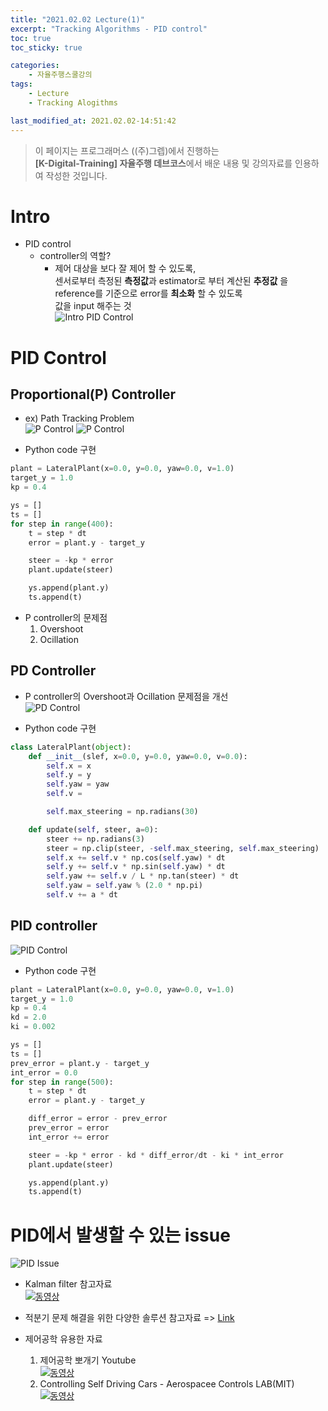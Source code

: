 ```yaml
---
title: "2021.02.02 Lecture(1)"
excerpt: "Tracking Algorithms - PID control"
toc: true
toc_sticky: true

categories:
    - 자율주행스쿨강의
tags:
    - Lecture
    - Tracking Alogithms

last_modified_at: 2021.02.02-14:51:42 
---
```


>이 페이지는 프로그래머스 ((주)그렙)에서 진행하는\
**[K-Digital-Training] 자율주행 데브코스**에서 배운 내용 및 강의자료를 인용하여 작성한 것입니다.

# Intro
- PID control
    - controller의 역할?
        - 제어 대상을 보다 잘 제어 할 수 있도록,\
        센서로부터 측정된 **측정값**과 estimator로 부터 계산된 **추정값** 을 reference를 기준으로 error를 **최소화** 할 수 있도록\
        값을 input 해주는 것\
![Intro PID Control](/assets/images/lecture/week10_imgs/intro_pid_control.jpeg)

# PID Control
## Proportional(P) Controller
- ex) Path Tracking Problem\
![P Control](/assets/images/lecture/week10_imgs/p_control_01.jpeg)
![P Control](/assets/images/lecture/week10_imgs/p_control_02.jpeg)

- Python code 구현

```python
plant = LateralPlant(x=0.0, y=0.0, yaw=0.0, v=1.0)
target_y = 1.0
kp = 0.4

ys = []
ts = []
for step in range(400):
    t = step * dt
    error = plant.y - target_y

    steer = -kp * error
    plant.update(steer)

    ys.append(plant.y)
    ts.append(t)
```

- P controller의 문제점
    1. Overshoot
    2. Ocillation

## PD Controller
- P controller의 Overshoot과 Ocillation 문제점을 개선\
![PD Control](/assets/images/lecture/week10_imgs/pd_control.jpeg)

- Python code 구현

```python
class LateralPlant(object):
    def __init__(slef, x=0.0, y=0.0, yaw=0.0, v=0.0):
        self.x = x
        self.y = y
        self.yaw = yaw
        self.v = 

        self.max_steering = np.radians(30)

    def update(self, steer, a=0):
        steer += np.radians(3)
        steer = np.clip(steer, -self.max_steering, self.max_steering)
        self.x += self.v * np.cos(self.yaw) * dt
        self.y += self.v * np.sin(self.yaw) * dt
        self.yaw += self.v / L * np.tan(steer) * dt
        self.yaw = self.yaw % (2.0 * np.pi)
        self.v += a * dt
```

## PID controller
![PID Control](/assets/images/lecture/week10_imgs/pid_control.jpeg)

- Python code 구현

```python
plant = LateralPlant(x=0.0, y=0.0, yaw=0.0, v=1.0)
target_y = 1.0
kp = 0.4
kd = 2.0
ki = 0.002

ys = []
ts = []
prev_error = plant.y - target_y
int_error = 0.0
for step in range(500):
    t = step * dt
    error = plant.y - target_y

    diff_error = error - prev_error
    prev_error = error
    int_error += error

    steer = -kp * error - kd * diff_error/dt - ki * int_error
    plant.update(steer)

    ys.append(plant.y)
    ts.append(t)
```

# PID에서 발생할 수 있는 issue
![PID Issue](/assets/images/lecture/week10_imgs/pid_issue.jpeg)

- Kalman filter 참고자료\
[![동영상](https://img.youtube.com/vi/mwn8xhgNpFY/0.jpg)](https://youtu.be/WNIDcT0Zdj4)

- 적분기 문제 해결을 위한 다양한 솔루션 참고자료 => [Link](http://brettbeauregard.com/blog/2011/04/improving-the-beginner%E2%80%99s-pid-reset-windup)
- 제어공학 유용한 자료
    1. 제어공학 뽀개기 Youtube\
[![동영상](https://img.youtube.com/vi/pVjKo_OVhU4/0.jpg)](https://youtu.be/pVjKo_OVhU4)
    2. Controlling Self Driving Cars - Aerospacee Controls LAB(MIT)\
[![동영상](https://img.youtube.com/vi/4Y7zG48uHRo/0.jpg)](https://youtu.be/4Y7zG48uHRo)
